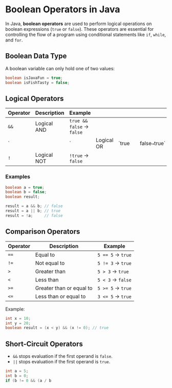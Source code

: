 # Boolean Operators in Java

In Java, **boolean operators** are used to perform logical operations on boolean expressions (`true` or `false`). These operators are essential for controlling the flow of a program using conditional statements like `if`, `while`, and `for`.

## Boolean Data Type

A boolean variable can only hold one of two values:

```java
boolean isJavaFun = true;
boolean isFishTasty = false;
```

## Logical Operators

| Operator | Description | Example                   |            |        |   |                |
| -------- | ----------- | ------------------------- | ---------- | ------ | - | -------------- |
| `&&`     | Logical AND | `true && false` → `false` |            |        |   |                |
| \`       |             | \`                        | Logical OR | \`true |   | false`→`true\` |
| `!`      | Logical NOT | `!true` → `false`         |            |        |   |                |

### Examples

```java
boolean a = true;
boolean b = false;
boolean result;

result = a && b; // false
result = a || b; // true
result = !a;     // false
```

## Comparison Operators

| Operator | Description              | Example           |
| -------- | ------------------------ | ----------------- |
| `==`     | Equal to                 | `5 == 5` → `true` |
| `!=`     | Not equal to             | `5 != 3` → `true` |
| `>`      | Greater than             | `5 > 3` → `true`  |
| `<`      | Less than                | `5 < 3` → `false` |
| `>=`     | Greater than or equal to | `5 >= 5` → `true` |
| `<=`     | Less than or equal to    | `3 <= 5` → `true` |

Example:

```java
int x = 10;
int y = 20;
boolean result = (x < y) && (x != 0); // true
```

## Short-Circuit Operators

* `&&` stops evaluation if the first operand is `false`.
* `||` stops evaluation if the first operand is `true`.

```java
int a = 5;
int b = 0;
if (b != 0 && (a / b
```
